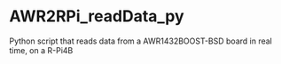 # AWR2RPi_readData_py
Python script that reads data from a AWR1432BOOST-BSD board in real time, on a R-Pi4B
